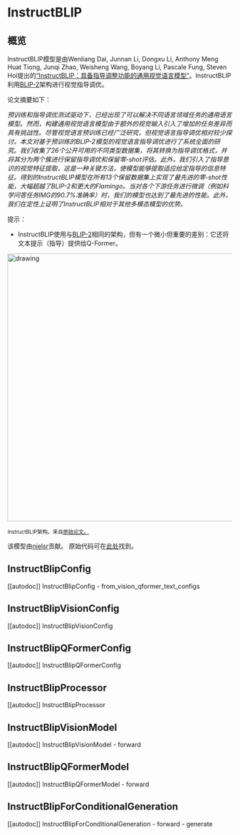 <!--版权所有2023年The HuggingFace团队。保留所有权利。


根据Apache许可证第2.0版（“许可证”），你不得使用此文件，除非符合许可证的规定。你可以在以下网址获取许可证的副本：

http://www.apache.org/licenses/LICENSE-2.0


除非适用法律要求或书面同意，根据许可证分发的软件均以“原样”分发，不附带任何种类的明示或暗示的担保。详情请参阅许可证，以了解许可证下的特定语言的权限和限制。-->

# InstructBLIP

## 概览

InstructBLIP模型是由Wenliang Dai, Junnan Li, Dongxu Li, Anthony Meng Huat Tiong, Junqi Zhao, Weisheng Wang, Boyang Li, Pascale Fung, Steven Hoi提出的[“InstructBLIP：具备指导调整功能的通用视觉语言模型”](https://arxiv.org/abs/2305.06500)。InstructBLIP利用[BLIP-2](blip2)架构进行视觉指导调优。

论文摘要如下：

*预训练和指导调优测试驱动下，已经出现了可以解决不同语言领域任务的通用语言模型。然而，构建通用视觉语言模型由于额外的视觉输入引入了增加的任务差异而具有挑战性。尽管视觉语言预训练已经广泛研究，但视觉语言指导调优相对较少探讨。本文对基于预训练的BLIP-2模型的视觉语言指导调优进行了系统全面的研究。我们收集了26个公开可用的不同类型数据集，将其转换为指导调优格式，并将其分为两个簇进行保留指导调优和保留零-shot评估。此外，我们引入了指导意识的视觉特征提取，这是一种关键方法，使模型能够提取适应给定指导的信息特征。得到的InstructBLIP模型在所有13个保留数据集上实现了最先进的零-shot性能，大幅超越了BLIP-2和更大的Flamingo。当对各个下游任务进行微调（例如科学问答任务IMG的90.7%准确率）时，我们的模型也达到了最先进的性能。此外，我们在定性上证明了InstructBLIP相对于其他多模态模型的优势。*

提示：

- InstructBLIP使用与[BLIP-2](blip2)相同的架构，但有一个微小但重要的差别：它还将文本提示（指导）提供给Q-Former。

<img src="https://huggingface.co/datasets/huggingface/documentation-images/resolve/main/transformers/model_doc/instructblip_architecture.jpg"
alt="drawing" width="600"/>

<small> InstructBLIP架构。来自<a href="https://arxiv.org/abs/2305.06500">原始论文。</a> </small>

该模型由[nielsr](https://huggingface.co/nielsr)贡献。
原始代码可在[此处](https://github.com/salesforce/LAVIS/tree/main/projects/instructblip)找到。


## InstructBlipConfig

[[autodoc]] InstructBlipConfig
    - from_vision_qformer_text_configs

## InstructBlipVisionConfig

[[autodoc]] InstructBlipVisionConfig

## InstructBlipQFormerConfig

[[autodoc]] InstructBlipQFormerConfig

## InstructBlipProcessor

[[autodoc]] InstructBlipProcessor

## InstructBlipVisionModel

[[autodoc]] InstructBlipVisionModel
    - forward

## InstructBlipQFormerModel

[[autodoc]] InstructBlipQFormerModel
    - forward

## InstructBlipForConditionalGeneration

[[autodoc]] InstructBlipForConditionalGeneration
    - forward
    - generate